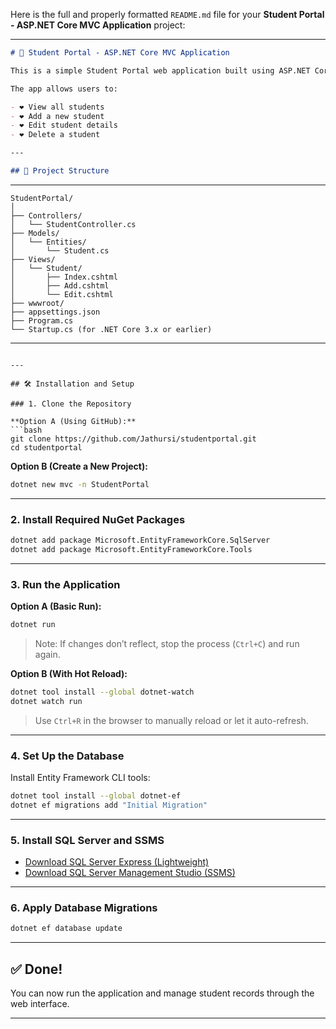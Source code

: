 Here is the full and properly formatted `README.md` file for your **Student Portal - ASP.NET Core MVC Application** project:

---

```markdown
# 📘 Student Portal - ASP.NET Core MVC Application

This is a simple Student Portal web application built using ASP.NET Core MVC.

The app allows users to:

- ❤ View all students  
- ❤ Add a new student  
- ❤ Edit student details  
- ❤ Delete a student  

---

## 📁 Project Structure

```

---

```
StudentPortal/
│
├── Controllers/
│   └── StudentController.cs
├── Models/
│   └── Entities/
│       └── Student.cs
├── Views/
│   └── Student/
│       ├── Index.cshtml
│       ├── Add.cshtml
│       └── Edit.cshtml
├── wwwroot/
├── appsettings.json
├── Program.cs
└── Startup.cs (for .NET Core 3.x or earlier)
```

---


````

---

## 🛠️ Installation and Setup

### 1. Clone the Repository

**Option A (Using GitHub):**
```bash
git clone https://github.com/Jathursi/studentportal.git
cd studentportal
````

**Option B (Create a New Project):**

```bash
dotnet new mvc -n StudentPortal
```

---

### 2. Install Required NuGet Packages

```bash
dotnet add package Microsoft.EntityFrameworkCore.SqlServer
dotnet add package Microsoft.EntityFrameworkCore.Tools
```

---

### 3. Run the Application

**Option A (Basic Run):**

```bash
dotnet run
```

> Note: If changes don’t reflect, stop the process (`Ctrl+C`) and run again.

**Option B (With Hot Reload):**

```bash
dotnet tool install --global dotnet-watch
dotnet watch run
```

> Use `Ctrl+R` in the browser to manually reload or let it auto-refresh.

---

### 4. Set Up the Database

Install Entity Framework CLI tools:

```bash
dotnet tool install --global dotnet-ef
dotnet ef migrations add "Initial Migration"
```

---

### 5. Install SQL Server and SSMS

* [Download SQL Server Express (Lightweight)](https://www.microsoft.com/en-us/sql-server/sql-server-downloads)
* [Download SQL Server Management Studio (SSMS)](https://learn.microsoft.com/en-us/sql/ssms/download-sql-server-management-studio-ssms)

---

### 6. Apply Database Migrations

```bash
dotnet ef database update
```

---

## ✅ Done!

You can now run the application and manage student records through the web interface.

---


